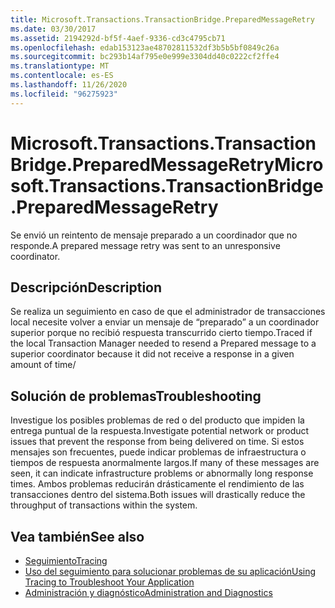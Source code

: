 ```yaml
---
title: Microsoft.Transactions.TransactionBridge.PreparedMessageRetry
ms.date: 03/30/2017
ms.assetid: 2194292d-bf5f-4aef-9336-cd3c4795cb71
ms.openlocfilehash: edab153123ae48702811532df3b5b5bf0849c26a
ms.sourcegitcommit: bc293b14af795e0e999e3304dd40c0222cf2ffe4
ms.translationtype: MT
ms.contentlocale: es-ES
ms.lasthandoff: 11/26/2020
ms.locfileid: "96275923"
---
```

# <a name="microsofttransactionstransactionbridgepreparedmessageretry"></a><span data-ttu-id="df59b-102">Microsoft.Transactions.TransactionBridge.PreparedMessageRetry</span><span class="sxs-lookup"><span data-stu-id="df59b-102">Microsoft.Transactions.TransactionBridge.PreparedMessageRetry</span></span>

<span data-ttu-id="df59b-103">Se envió un reintento de mensaje preparado a un coordinador que no responde.</span><span class="sxs-lookup"><span data-stu-id="df59b-103">A prepared message retry was sent to an unresponsive coordinator.</span></span>  
  
## <a name="description"></a><span data-ttu-id="df59b-104">Descripción</span><span class="sxs-lookup"><span data-stu-id="df59b-104">Description</span></span>  

 <span data-ttu-id="df59b-105">Se realiza un seguimiento en caso de que el administrador de transacciones local necesite volver a enviar un mensaje de “preparado” a un coordinador superior porque no recibió respuesta transcurrido cierto tiempo.</span><span class="sxs-lookup"><span data-stu-id="df59b-105">Traced if the local Transaction Manager needed to resend a Prepared message to a superior coordinator because it did not receive a response in a given amount of time/</span></span>  
  
## <a name="troubleshooting"></a><span data-ttu-id="df59b-106">Solución de problemas</span><span class="sxs-lookup"><span data-stu-id="df59b-106">Troubleshooting</span></span>  

 <span data-ttu-id="df59b-107">Investigue los posibles problemas de red o del producto que impiden la entrega puntual de la respuesta.</span><span class="sxs-lookup"><span data-stu-id="df59b-107">Investigate potential network or product issues that prevent the response from being delivered on time.</span></span>  <span data-ttu-id="df59b-108">Si estos mensajes son frecuentes, puede indicar problemas de infraestructura o tiempos de respuesta anormalmente largos.</span><span class="sxs-lookup"><span data-stu-id="df59b-108">If many of these messages are seen, it can indicate infrastructure problems or abnormally long response times.</span></span> <span data-ttu-id="df59b-109">Ambos problemas reducirán drásticamente el rendimiento de las transacciones dentro del sistema.</span><span class="sxs-lookup"><span data-stu-id="df59b-109">Both issues will drastically reduce the throughput of transactions within the system.</span></span>  
  
## <a name="see-also"></a><span data-ttu-id="df59b-110">Vea también</span><span class="sxs-lookup"><span data-stu-id="df59b-110">See also</span></span>

- [<span data-ttu-id="df59b-111">Seguimiento</span><span class="sxs-lookup"><span data-stu-id="df59b-111">Tracing</span></span>](index.md)
- [<span data-ttu-id="df59b-112">Uso del seguimiento para solucionar problemas de su aplicación</span><span class="sxs-lookup"><span data-stu-id="df59b-112">Using Tracing to Troubleshoot Your Application</span></span>](using-tracing-to-troubleshoot-your-application.md)
- [<span data-ttu-id="df59b-113">Administración y diagnóstico</span><span class="sxs-lookup"><span data-stu-id="df59b-113">Administration and Diagnostics</span></span>](../index.md)
